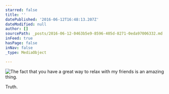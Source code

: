 ```yaml
---
starred: false
title: ''
datePublished: '2016-06-12T16:48:13.207Z'
dateModified: null
author: []
sourcePath: _posts/2016-06-12-0463b5e9-8596-405d-8271-0eda97006332.md
inFeed: true
hasPage: false
inNav: false
_type: MediaObject

---
```

![The fact that you have a great way to relax with my friends is an amazing thing. ](https://the-grid-user-content.s3-us-west-2.amazonaws.com/b41b32f7-3458-4665-859d-12cd6b46300e.jpg)

Truth.